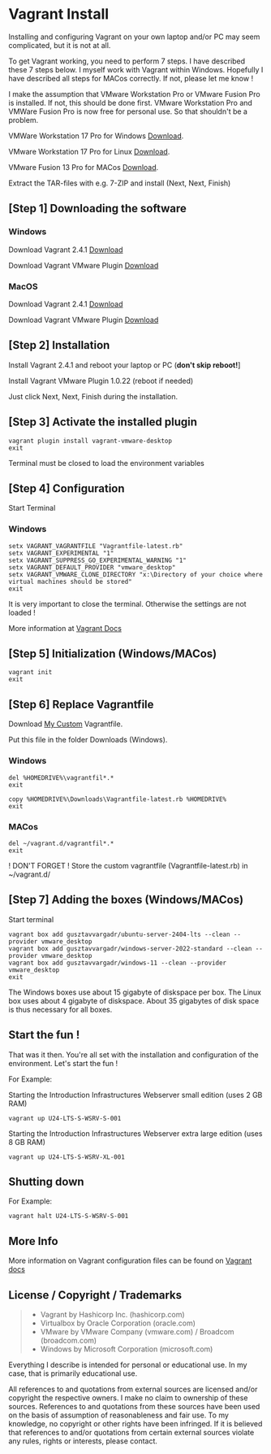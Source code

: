 # Vagrant Install

Installing and configuring Vagrant on your own laptop and/or PC may seem complicated, but it is not at all. 

To get Vagrant working, you need to perform 7 steps. I have described these 7 steps below. 
I myself work with Vagrant within Windows. Hopefully I have described all steps for MACos correctly. If not, please let me know ! 

I make the assumption that VMware Workstation Pro or VMware Fusion Pro is installed. If not, this should be done first. 
VMware Workstation Pro and VMWare Fusion Pro is now free for personal use. So that shouldn't be a problem. 

VMWare Workstation 17 Pro for Windows [Download](https://softwareupdate.vmware.com/cds/vmw-desktop/ws/17.5.2/23775571/windows/core/VMware-workstation-17.5.2-23775571.exe.tar).

VMware Workstation 17 Pro for Linux [Download](https://softwareupdate.vmware.com/cds/vmw-desktop/ws/17.5.2/23775571/linux/core/VMware-Workstation-17.5.2-23775571.x86_64.bundle.tar).

VMware Fusion 13 Pro for MACos [Download](https://softwareupdate.vmware.com/cds/vmw-desktop/fusion/13.5.2/23775688/universal/core/com.vmware.fusion.zip.tar).

Extract the TAR-files with e.g. 7-ZIP and install (Next, Next, Finish) 

## [Step 1] Downloading the software

### Windows 

Download Vagrant 2.4.1 [Download](https://releases.hashicorp.com/vagrant/2.4.1/vagrant_2.4.1_windows_amd64.msi)

Download Vagrant VMware Plugin [Download](https://releases.hashicorp.com/vagrant-vmware-utility/1.0.23/vagrant-vmware-utility_1.0.23_windows_amd64.msi)

### MacOS

Download Vagrant 2.4.1 [Download](https://releases.hashicorp.com/vagrant/2.4.1/vagrant_2.4.1_darwin_amd64.dmg)

Download Vagrant VMware Plugin [Download](https://releases.hashicorp.com/vagrant-vmware-utility/1.0.23/vagrant-vmware-utility_1.0.23_darwin_amd64.dmg)

## [Step 2] Installation

Install Vagrant 2.4.1 and reboot your laptop or PC (**don't skip reboot!**] 

Install Vagrant VMware Plugin 1.0.22 (reboot if needed) 

Just click Next, Next, Finish during the installation. 

## [Step 3] Activate the installed plugin

```shell
vagrant plugin install vagrant-vmware-desktop
exit
```
Terminal must be closed to load the environment variables

## [Step 4] Configuration

Start Terminal 

### Windows 
```shell
setx VAGRANT_VAGRANTFILE "Vagrantfile-latest.rb"
setx VAGRANT_EXPERIMENTAL "1"
setx VAGRANT_SUPPRESS_GO_EXPERIMENTAL_WARNING "1"
setx VAGRANT_DEFAULT_PROVIDER "vmware_desktop"
setx VAGRANT_VMWARE_CLONE_DIRECTORY "x:\Directory of your choice where virtual machines should be stored"
exit
```
It is very important to close the terminal. Otherwise the settings are not loaded ! 

More information at [Vagrant Docs](https://developer.hashicorp.com/vagrant/docs/other/environmental-variables)

## [Step 5] Initialization (Windows/MACos)

```shell
vagrant init
exit
```

## [Step 6] Replace Vagrantfile

Download [My Custom](https://github.com/jatutert/Vagrant/blob/main/Vagrantfile/VirtualBox-WorkstatPRO/Latest/Vagrantfile-latest.rb) Vagrantfile.

Put this file in the folder Downloads (Windows). 

### Windows 

```shell
del %HOMEDRIVE%\vagrantfil*.*
exit
```

```shell
copy %HOMEDRIVE%\Downloads\Vagrantfile-latest.rb %HOMEDRIVE%
exit
```

### MACos

```shell
del ~/vagrant.d/vagrantfil*.*
exit
```
! DON'T FORGET ! 
Store the custom vagrantfile (Vagrantfile-latest.rb) in ~/vagrant.d/

## [Step 7] Adding the boxes (Windows/MACos)

Start terminal 

```shell
vagrant box add gusztavvargadr/ubuntu-server-2404-lts --clean --provider vmware_desktop
vagrant box add gusztavvargadr/windows-server-2022-standard --clean --provider vmware_desktop
vagrant box add gusztavvargadr/windows-11 --clean --provider vmware_desktop
exit
```
The Windows boxes use about 15 gigabyte of diskspace per box. 
The Linux box uses about 4 gigabyte of diskspace.
About 35 gigabytes of disk space is thus necessary for all boxes.

## Start the fun !

That was it then. You're all set with the installation and configuration of the environment. 
Let's start the fun ! 

For Example: 

Starting the Introduction Infrastructures Webserver small edition (uses 2 GB RAM)

```shell
vagrant up U24-LTS-S-WSRV-S-001
```

Starting the Introduction Infrastructures Webserver extra large edition (uses 8 GB RAM)

```shell
vagrant up U24-LTS-S-WSRV-XL-001
```

## Shutting down

For Example: 

```shell
vagrant halt U24-LTS-S-WSRV-S-001
```

## More Info

More information on Vagrant configuration files can be found on [Vagrant docs](https://developer.hashicorp.com/vagrant/docs)

## License / Copyright / Trademarks 
> - Vagrant by Hashicorp Inc. (hashicorp.com) 
> - Virtualbox by Oracle Corporation (oracle.com) 
> - VMware by VMware Company (vmware.com) / Broadcom (broadcom.com) 
> - Windows by Microsoft Corporation (microsoft.com)

Everything I describe is intended for personal or educational use. In my case, that is primarily educational use. 

All references to and quotations from external sources are licensed and/or copyright the respective owners. 
I make no claim to ownership of these sources. 
References to and quotations from these sources have been used on the basis of assumption of reasonableness and fair use. 
To my knowledge, no copyright or other rights have been infringed. 
If it is believed that references to and/or quotations from certain external sources violate any rules, rights or interests, please contact.
